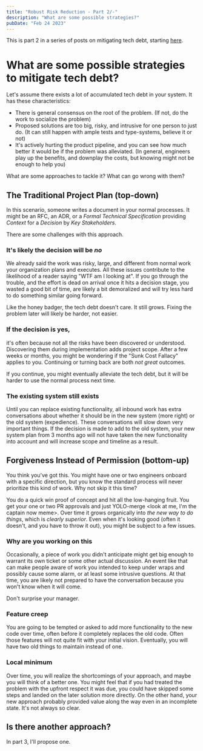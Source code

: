 ```yaml
---
title: "Robust Risk Reduction - Part 2/-"
description: "What are some possible strategies?"
pubDate: "Feb 24 2023"
---
```


This is part 2 in a series of posts on mitigating tech debt, starting [here](/blog/2023-02-21-robust-risk-reduction-1).

# What are some possible strategies to mitigate tech debt?

Let's assume there exists a lot of accumulated tech debt in your system. It has these characteristics:

- There is general consensus on the root of the problem. (If not, do the work to socialize the problem)
- Proposed solutions are too big, risky, and intrusive for one person to just do. (It can still happen with
  ample tests and type-systems, believe it or not)
- It's actively hurting the product pipeline, and you can see how much better it would be if the problem was alleviated. (In general,
  engineers play up the benefits, and downplay the costs, but knowing might not be enough to help you)

What are some approaches to tackle it?
What can go wrong with them?

## The Traditional Project Plan (top-down)

In this scenario, someone writes a document in your normal processes. It might be an RFC, an ADR, or a _Formal Technical Specification_
providing _Context_ for a _Decision_ by _Key Stakeholders_.

There are some challenges with this approach.

### It's likely the decision will be _no_

We already said the work was risky, large, and different from normal work your organization plans and executes. All these issues
contribute to the likelihood of a reader saying "WTF am I looking at". If you go through the trouble, and the effort is dead
on arrival once it hits a decision stage, you wasted a good bit of time, are likely a bit demoralized and will try less
hard to do something similar going forward.

Like the honey badger, the tech debt doesn't care. It still grows. Fixing the problem later will likely be harder, not easier.

### If the decision is yes,

it's often because not all the risks have been discovered or understood. Discovering them during implementation adds project scope. After
a few weeks or months, you might be wondering if the "Sunk Cost Fallacy" applies to you. Continuing or turning back are both
_not great_ outcomes.

If you continue, you might eventually alleviate the tech debt, but it will be harder to use the normal process next time.

### The existing system still exists

Until you can replace existing functionality, all inbound work has extra conversations about whether it should be in the new
system (more right) or the old system (expedience). These conversations will slow down very important things. If the decision is
made to add to the old system, your new system plan from 3 months ago will not have taken the new functionality into account and
will increase scope and timeline as a result.

## Forgiveness Instead of Permission (bottom-up)

You think you've got this. You might have one or two engineers onboard with a specific direction, but you know the standard
process will never prioritize this kind of work. Why not skip it this time?

You do a quick win proof of concept and hit all the low-hanging fruit. You get your one or two PR approvals and just YOLO-merge
<look at me, I'm the captain now meme>. Over time it grows organically into _the new way to do things_, which is _clearly superior_.
Even when it's looking good (often it doesn't, and you have to throw it out), you might be subject to a few issues.

### Why are you working on this

Occasionally, a piece of work you didn't anticipate might get big enough to warrant its own ticket or some other actual discussion. An
event like that can make people aware of work you intended to keep under wraps and possibly cause some alarm, or at least some intrusive
questions. At that time, you are likely not prepared to have the conversation because you won't know when it will come.

Don't surprise your manager.

### Feature creep

You are going to be tempted or asked to add more functionality to the new code over time, often before it completely replaces the old
code. Often those features will not quite fit with your initial vision. Eventually, you will have two old things to maintain
instead of one.

### Local minimum

Over time, you will realize the shortcomings of your approach, and maybe you will think of a better one. You might feel that
if you had treated the problem with the upfront respect it was due, you could have skipped some steps and landed on the later
solution more directly. On the other hand, your new approach probably provided value along the way even in an incomplete state. It's not
always so clear.

## Is there another approach?

In part 3, I'll propose one.
